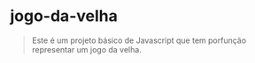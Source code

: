 # jogo-da-velha

> Este é um projeto básico de Javascript que tem porfunção representar um jogo da velha.
